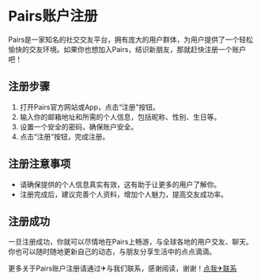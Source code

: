 # Pairs账户注册

Pairs是一家知名的社交交友平台，拥有庞大的用户群体，为用户提供了一个轻松愉快的交友环境。如果你也想加入Pairs，结识新朋友，那就赶快注册一个账户吧！

## 注册步骤

1. 打开Pairs官方网站或App，点击“注册”按钮。
2. 输入你的邮箱地址和所需的个人信息，包括昵称、性别、生日等。
3. 设置一个安全的密码，确保账户安全。
4. 点击“注册”按钮，完成注册。

## 注册注意事项

- 请确保提供的个人信息真实有效，这有助于让更多的用户了解你。
- 注册完成后，建议完善个人资料，增加个人魅力，提高交友成功率。

## 注册成功

一旦注册成功，你就可以尽情地在Pairs上畅游，与全球各地的用户交友、聊天。你也可以随时随地更新自己的动态，与朋友分享生活中的点点滴滴。

更多关于Pairs账户注册请通过✈与我们联系，感谢阅读，谢谢！[点我✈联系](https://1.k02.cc)